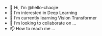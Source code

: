 - 👋 Hi, I’m @hello-chaojie
- 👀 I’m interested in Deep Learning
- 🌱 I’m currently learning Vision Transformer
- 💞️ I’m looking to collaborate on ...
- 📫 How to reach me ...

<!---
hello-chaojie/hello-chaojie is a ✨ special ✨ repository because its `README.md` (this file) appears on your GitHub profile.
You can click the Preview link to take a look at your changes.
--->
